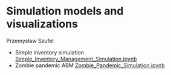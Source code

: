 # Simulation models and visualizations

Przemysław Szufel

- Simple inventory simulation [Simple_Inventory_Management_Simulation.ipynb](Simple_Inventory_Management_Simulation.ipynb)
- Zombie pandemic ABM [Zombie_Pandemic_Simulation.ipynb](Zombie_Pandemic_Simulation.ipynb)
